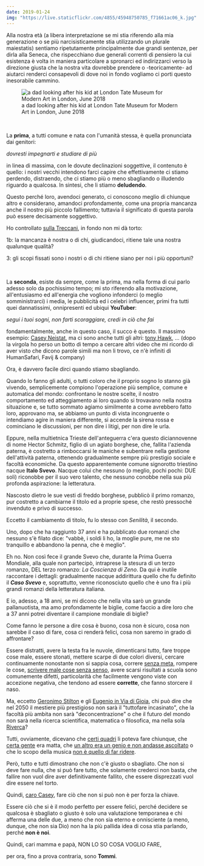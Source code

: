 ```yaml
---
date: 2019-01-24
img: "https://live.staticflickr.com/4855/45948750785_f71661ac06_k.jpg"
---
```

Alla nostra età (a libera interpretazione se mi stia riferendo alla mia generazione o se più narcisisticamente stia utilizzando un plurale maiestatis) sentiamo ripetutamente principalmente due grandi sentenze, per dirla alla Seneca, che rispecchiano due generali correnti di pensiero la cui esistenza è volta in maniera particolare a spronarci ed indirizzarci verso la direzione giusta che la nostra vita dovrebbe prendere o -teoricamente- ad aiutarci renderci consapevoli di dove noi in fondo vogliamo ci porti questo inesorabile cammino.<!--more-->

<figure><img src="{{ page.img }}" alt="a dad looking after his kid at London Tate Museum for Modern Art in London, June 2018" /><figcaption>a dad looking after his kid at London Tate Museum for Modern Art in London, June 2018</figcaption></figure>
<br />

La **prima**, a tutti comune e nata con l'umanità stessa, è quella pronunciata dai genitori:


*dovresti impegnarti e studiare di più*


in linea di massima, con le dovute declinazioni soggettive, il contenuto è quello: i nostri vecchi intendono farci capire che effettivamente ci stiamo perdendo, distraendo, che ci stiamo più o meno sbagliando o illudendo riguardo a qualcosa. In sintesi, che li stiamo **deludendo**.


Questo perché loro, avendoci generato, ci conoscono meglio di chiunque altro e considerano, amandoci profondamente, come una propria mancanza anche il nostro più piccolo fallimento; tuttavia il significato di questa parola può essere decisamente soggettivo.


Ho controllato <a href="http://www.treccani.it/vocabolario/fallimento" rel="noopener noreferrer" target="_blank">sulla Treccani</a>, in fondo non mi dà torto:

1b: la mancanza è nostra o di chi, giudicandoci, ritiene tale una nostra qualunque qualità?

3: gli scopi fissati sono i nostri o di chi ritiene siano per noi i più opportuni?

<br />

La **seconda**, esiste da sempre, come la prima, ma nella forma di cui parlo adesso solo da pochissimo tempo; mi sto riferendo alla motivazione, all'entusiasmo ed all'energia che vogliono infonderci (o meglio somministrarci) i media, le pubblicità ed i celebri influencer, primi fra tutti quei dannatissimi, onnipresenti ed ubiqui **YouTuber**:


_segui i tuoi sogni, non farti scoraggiare, credi in ciò che fai_


fondamentalmente, anche in questo caso, il succo è questo. Il massimo esempio: [Casey Neistat](https://youtu.be/jG7dSXcfVqE), ma ci sono anche tutti gli altri: <a href="https://youtu.be/lDfu8pA8tlo?t=541" rel="noopener" target="_blank">tony Hawk</a>, ... (dopo la virgola ho perso un botto di tempo a cercare altri video che mi ricordo di aver visto che dicono parole simili ma non li trovo, ce n'è infiniti di HumanSafari, Favij & company)


Ora, è davvero facile dirci quando stiamo sbagliando.


Quando lo fanno gli adulti, o tutti coloro che il proprio sogno lo stanno già vivendo, semplicemente compiono l'operazione più semplice, comune e automatica del mondo: confrontano le nostre scelte, il nostro comportamento ed atteggiamento ai loro quando si trovavano nella nostra situazione e, se tutto sommato agiamo similmente a come avrebbero fatto loro, approvano ma, se abbiamo un punto di vista incongruente o intendiamo agire in maniera differente, si accende la sirena rossa e cominciano le discussioni, per non dire i litigi, per non dire le urla.


Eppure, nella multietnica Trieste dell'anteguerra c'era questo diciannovenne di nome Hector Schmitz, figlio di un agiato borghese, che, fallita l'azienda paterna, è costretto a rimboccarsi le maniche e subentrare nella gestione dell'attività paterna, ottenendo gradualmente sempre più prestigio sociale e facoltà economiche. Da questo apparentemente comune signorotto triestino nacque **Italo Svevo**. Nacque colui che nessuno (o meglio, pochi pochi: DUE soli) riconobbe per il suo vero talento, che nessuno conobbe nella sua più profonda aspirazione: la letteratura.


Nascosto dietro le sue vesti di freddo borghese, pubblicò il primo romanzo, pur costretto a cambiarne il titolo ed a proprie spese, che restò pressoché invenduto e privo di successo.

Eccetto il cambiamento di titolo, fu lo stesso con _Senilità_, il secondo.

Uno, dopo che ha raggiunto 37 anni e ha pubblicato due romanzi che nessuno s'è filato dice: "vabbè, i soldi li ho, la moglie pure, me ne sto tranquillo e abbandono la penna, che è meglio".

Eh no. Non così fece il grande Svevo che, durante la Prima Guerra Mondiale, alla quale non partecipò, intraprese la stesura di un terzo romanzo, DEL terzo romanzo: _La Coscienza di Zeno_. Da qui è inutile raccontare i dettagli: gradualmente nacque addirittura quello che fu definito il _**Caso Svevo**_ e, soprattutto, venne riconosciuto quello che è uno fra i più grandi romanzi della letteratura italiana.


E io, adesso, a 18 anni, se mi dicono che nella vita sarò un grande pallanuotista, ma amo profondamente le biglie, come faccio a dire loro che a 37 anni potrei diventare il campione mondiale di biglie?


Come fanno le persone a dire cosa è buono, cosa non è sicuro, cosa non sarebbe il caso di fare, cosa ci renderà felici, cosa non saremo in grado di affrontare?


Essere distratti, avere la testa fra le nuvole, dimenticarsi tutto, fare troppe cose male, essere stonati, mettere scarpe di due colori diversi, cercare continuamente nonostante non si sappia cosa, correre <a href="https://youtu.be/QgnJ8GpsBG8" rel="noopener norererrer" target="_blank">senza meta</a>, rompere le cose, <a href="https://it.wikisource.org/wiki/I_Manifesti_del_futurismo/Manifesto_tecnico_della_letteratura_futurista" rel="noopener noreferrer" target="_blank">scrivere male cose senza senso</a>, avere scarsi risultati a scuola sono comunemente difetti, particolarità che facilmente vengono viste con accezione negativa, che tendono ad essere **corrette**, che fanno storcere il naso.


Ma, eccetto <a href="https://www.amazon.it/Viaggio-nel-tempo-Ediz-illustrata/dp/8838473463/ref=sr_1_1?s=books&ie=UTF8&qid=1548350769&sr=1-1&keywords=Viaggio+nel+Tempo+1+Geronimo+Stilton" rel="noopener noreferrer" target="_blank">Geronimo Stilton</a> e gli <a href="https://youtu.be/CkwnU47TZ1M" rel="noopener noreferrer" target="_blank">Eugenio in Via di Gioia</a>, chi può dire che nel 2050 il mestiere più prestigioso non sarà il "tuttofare incasinato", che la facoltà più ambita non sarà "deconcentrazione" o che il futuro del mondo non sarà nella ricerca scientifica, matematica o filosofica, ma nella sola <a href="http://tuttiascuola-padova.blogautore.repubblica.it/2016/11/21/cercare-con-il-lanternino-2/" rel="noopener noreferrer" target="_blank">Riverca</a>?


Tutti, ovviamente, dicevano che <a href="https://www.google.com/search?q=Kandinskij&newwindow=1&source=lnms&tbm=isch&sa=X&ved=0ahUKEwiR-9-Y-obgAhUIz4UKHS67BSkQ_AUIDigB&biw=1440&bih=821" rel="noopener noreferrer" target="_blank">certi quadri</a> li poteva fare chiunque, che <a href="https://www.highly.co/hl/1B871CYM50rNXa" rel="noopener noreferrer" target="_blank">certa gente</a> era matta, che [un altro era un genio e non andasse ascoltato](!#) o che lo scopo della musica [non è quello di far ridere](!#).


Però, tutto e tutti dimostrano che non c'è giusto o sbagliato. Che non si deve fare nulla, che si può fare tutto, che solamente crederci non basta, che fallire non vuol dire aver definitivamente fallito, che essere disprezzati vuol dire essere nel torto.


Quindi, <a href="https://www.youtube.com/user/caseyneistat" rel="noopener noreferrer" target="_blank">caro Casey</a>, fare ciò che non si può non è per forza la chiave.


Essere ciò che si è il modo perfetto per essere felici, perché decidere se qualcosa è sbagliato o giusto è solo una valutazione temporanea e chi afferma una delle due, a meno che non sia eterno e onnisciente (a meno, dunque, che non sia Dio) non ha la più pallida idea di cosa stia parlando, perché **non è noi**.


Quindi, cari mamma e papà, NON LO SO COSA VOGLIO FARE,


per ora, fino a prova contraria, sono **Tommi**.
